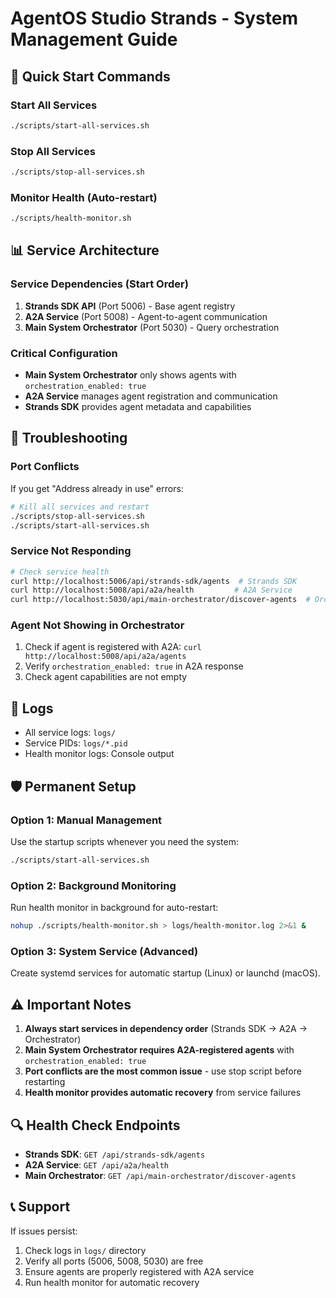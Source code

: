 # AgentOS Studio Strands - System Management Guide

## 🚀 Quick Start Commands

### Start All Services
```bash
./scripts/start-all-services.sh
```

### Stop All Services  
```bash
./scripts/stop-all-services.sh
```

### Monitor Health (Auto-restart)
```bash
./scripts/health-monitor.sh
```

## 📊 Service Architecture

### Service Dependencies (Start Order)
1. **Strands SDK API** (Port 5006) - Base agent registry
2. **A2A Service** (Port 5008) - Agent-to-agent communication  
3. **Main System Orchestrator** (Port 5030) - Query orchestration

### Critical Configuration
- **Main System Orchestrator** only shows agents with `orchestration_enabled: true`
- **A2A Service** manages agent registration and communication
- **Strands SDK** provides agent metadata and capabilities

## 🔧 Troubleshooting

### Port Conflicts
If you get "Address already in use" errors:
```bash
# Kill all services and restart
./scripts/stop-all-services.sh
./scripts/start-all-services.sh
```

### Service Not Responding
```bash
# Check service health
curl http://localhost:5006/api/strands-sdk/agents  # Strands SDK
curl http://localhost:5008/api/a2a/health         # A2A Service  
curl http://localhost:5030/api/main-orchestrator/discover-agents  # Orchestrator
```

### Agent Not Showing in Orchestrator
1. Check if agent is registered with A2A: `curl http://localhost:5008/api/a2a/agents`
2. Verify `orchestration_enabled: true` in A2A response
3. Check agent capabilities are not empty

## 📝 Logs
- All service logs: `logs/`
- Service PIDs: `logs/*.pid`
- Health monitor logs: Console output

## 🛡️ Permanent Setup

### Option 1: Manual Management
Use the startup scripts whenever you need the system:
```bash
./scripts/start-all-services.sh
```

### Option 2: Background Monitoring
Run health monitor in background for auto-restart:
```bash
nohup ./scripts/health-monitor.sh > logs/health-monitor.log 2>&1 &
```

### Option 3: System Service (Advanced)
Create systemd services for automatic startup (Linux) or launchd (macOS).

## ⚠️ Important Notes

1. **Always start services in dependency order** (Strands SDK → A2A → Orchestrator)
2. **Main System Orchestrator requires A2A-registered agents** with `orchestration_enabled: true`
3. **Port conflicts are the most common issue** - use stop script before restarting
4. **Health monitor provides automatic recovery** from service failures

## 🔍 Health Check Endpoints

- **Strands SDK**: `GET /api/strands-sdk/agents`
- **A2A Service**: `GET /api/a2a/health`  
- **Main Orchestrator**: `GET /api/main-orchestrator/discover-agents`

## 📞 Support

If issues persist:
1. Check logs in `logs/` directory
2. Verify all ports (5006, 5008, 5030) are free
3. Ensure agents are properly registered with A2A service
4. Run health monitor for automatic recovery

